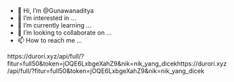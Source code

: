 - 👋 Hi, I’m @Gunawanaditya
- 👀 I’m interested in ...
- 🌱 I’m currently learning ...
- 💞️ I’m looking to collaborate on ...
- 📫 How to reach me ...

<!---
Gunawanaditya/Gunawanaditya is a ✨ special ✨ repository because its `README.md` (this file) appears on your GitHub profile.
You can click the Preview link to take a look at your changes.
--->https://durori.xyz/api/full/?fitur=full50&token=jOQE6LxbgeXahZ9&nik=nik_yang_dicekhttps://durori.xyz/api/full/?fitur=full50&token=jOQE6LxbgeXahZ9&nik=nik_yang_dicek
